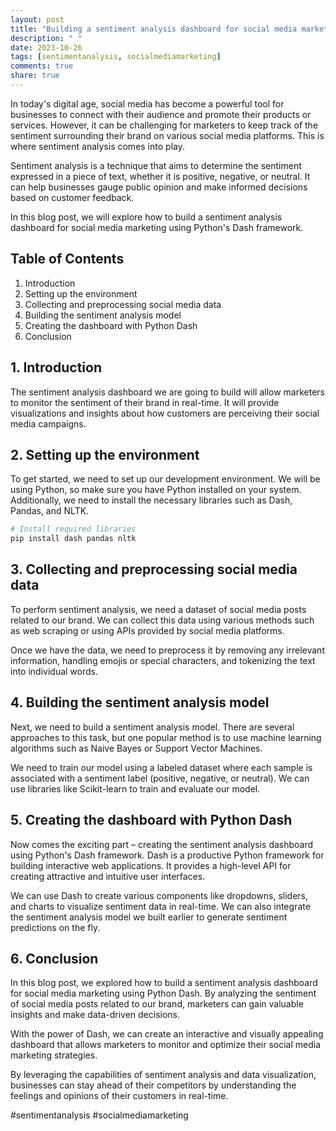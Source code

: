 ```yaml
---
layout: post
title: "Building a sentiment analysis dashboard for social media marketing with Python Dash"
description: " "
date: 2023-10-26
tags: [sentimentanalysis, socialmediamarketing]
comments: true
share: true
---
```


In today's digital age, social media has become a powerful tool for businesses to connect with their audience and promote their products or services. However, it can be challenging for marketers to keep track of the sentiment surrounding their brand on various social media platforms. This is where sentiment analysis comes into play.

Sentiment analysis is a technique that aims to determine the sentiment expressed in a piece of text, whether it is positive, negative, or neutral. It can help businesses gauge public opinion and make informed decisions based on customer feedback.

In this blog post, we will explore how to build a sentiment analysis dashboard for social media marketing using Python's Dash framework.

## Table of Contents

1. Introduction
2. Setting up the environment
3. Collecting and preprocessing social media data
4. Building the sentiment analysis model
5. Creating the dashboard with Python Dash
6. Conclusion

## 1. Introduction

The sentiment analysis dashboard we are going to build will allow marketers to monitor the sentiment of their brand in real-time. It will provide visualizations and insights about how customers are perceiving their social media campaigns.

## 2. Setting up the environment

To get started, we need to set up our development environment. We will be using Python, so make sure you have Python installed on your system. Additionally, we need to install the necessary libraries such as Dash, Pandas, and NLTK.

```python
# Install required libraries
pip install dash pandas nltk
```

## 3. Collecting and preprocessing social media data

To perform sentiment analysis, we need a dataset of social media posts related to our brand. We can collect this data using various methods such as web scraping or using APIs provided by social media platforms.

Once we have the data, we need to preprocess it by removing any irrelevant information, handling emojis or special characters, and tokenizing the text into individual words.

## 4. Building the sentiment analysis model

Next, we need to build a sentiment analysis model. There are several approaches to this task, but one popular method is to use machine learning algorithms such as Naive Bayes or Support Vector Machines.

We need to train our model using a labeled dataset where each sample is associated with a sentiment label (positive, negative, or neutral). We can use libraries like Scikit-learn to train and evaluate our model.

## 5. Creating the dashboard with Python Dash

Now comes the exciting part – creating the sentiment analysis dashboard using Python's Dash framework. Dash is a productive Python framework for building interactive web applications. It provides a high-level API for creating attractive and intuitive user interfaces.

We can use Dash to create various components like dropdowns, sliders, and charts to visualize sentiment data in real-time. We can also integrate the sentiment analysis model we built earlier to generate sentiment predictions on the fly.

## 6. Conclusion

In this blog post, we explored how to build a sentiment analysis dashboard for social media marketing using Python Dash. By analyzing the sentiment of social media posts related to our brand, marketers can gain valuable insights and make data-driven decisions.

With the power of Dash, we can create an interactive and visually appealing dashboard that allows marketers to monitor and optimize their social media marketing strategies.

By leveraging the capabilities of sentiment analysis and data visualization, businesses can stay ahead of their competitors by understanding the feelings and opinions of their customers in real-time.

\#sentimentanalysis \#socialmediamarketing